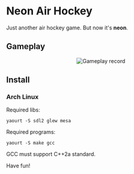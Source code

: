 # Neon Air Hockey
Just another air hockey game. But now it's **neon**.

## Gameplay
<p align="center">
	<img src="https://github.com/mtiapko/neon-air-hockey/blob/master/res/other/gameplay-record.gif?raw=true" alt="Gameplay record"/>
</p>

## Install
### Arch Linux
Required libs:

	yaourt -S sdl2 glew mesa

Required programs:

	yaourt -S make gcc

GCC must support C++2a standard.

Have fun!
